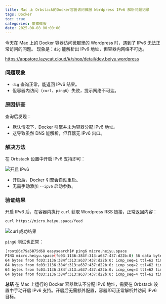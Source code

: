 ```yaml
---
title: Mac 上 Orbstack的Docker容器访问微服 Wordpress IPv6 解析问题记录
tags: Docker
toc: true
categories: 懒猫微服
date: 2025-08-08 00:00:00
---
```


今天在 Mac 上的 Docker 容器访问微服里的 Wordpress 时，遇到了 IPv6 无法正常访问的问题。
现象是：`dig` 能解析出 IPv6 地址，但容器内网络不可达。

https://appstore.lazycat.cloud/#/shop/detail/dev.beiyu.wordpress

### 问题现象

- `dig` 查询正常，能返回 IPv6 结果。
- 但容器内访问（`curl`、`ping6`）失败，提示网络不可达。

<!-- more -->

### 原因排查

查询后发现：

- 默认情况下，Docker 引擎并未为容器分配 IPv6 地址。
- 这导致虽然 DNS 能解析，但容器无 IPv6 出口。

### 解决方法

在 Orbstack 设置中开启 IPv6 支持即可：

![开启 IPv6](https://lzc-playground-1301583638.cos.ap-chengdu.myqcloud.com/guidelines/459/4aa9a333-dd99-4667-914e-18c71fc4504b.png)

- 开启后，Docker 引擎会自动重启。
- 无需手动添加 `--ipv6` 启动参数。

### 验证结果

开启 IPv6 后，在容器内执行 `curl` 获取 Wordpress RSS 链接，正常返回内容：

```bash
curl https://micro.heiyu.space/feed
```

![curl 成功结果](https://lzc-playground-1301583638.cos.ap-chengdu.myqcloud.com/guidelines/459/070f7321-c061-4a1b-9fb4-7805a0dc0b35.png)

`ping6` 测试也正常：

```bash
[root@5c79a5875d68 easysearch]# ping6 micro.heiyu.space
PING micro.heiyu.space(fc03:1136:384f:313:a637:437:d22b:0) 56 data bytes
64 bytes from fc03:1136:384f:313:a637:437:d22b:0: icmp_seq=1 ttl=62 time=4.27 ms
64 bytes from fc03:1136:384f:313:a637:437:d22b:0: icmp_seq=2 ttl=62 time=5.85 ms
64 bytes from fc03:1136:384f:313:a637:437:d22b:0: icmp_seq=3 ttl=62 time=3.36 ms
64 bytes from fc03:1136:384f:313:a637:437:d22b:0: icmp_seq=4 ttl=62 time=3.97 ms
```

**总结**
在 Mac 上运行的 Docker 容器默认不分配 IPv6 地址，需要在 Orbstack 设置中手动开启 IPv6 支持。开启后无需额外配置，容器即可正常解析并访问 IPv6 目标。
